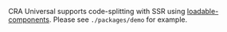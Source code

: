 CRA Universal supports code-splitting with SSR using [loadable-components](https://github.com/smooth-code/loadable-components). Please see `./packages/demo` for example.